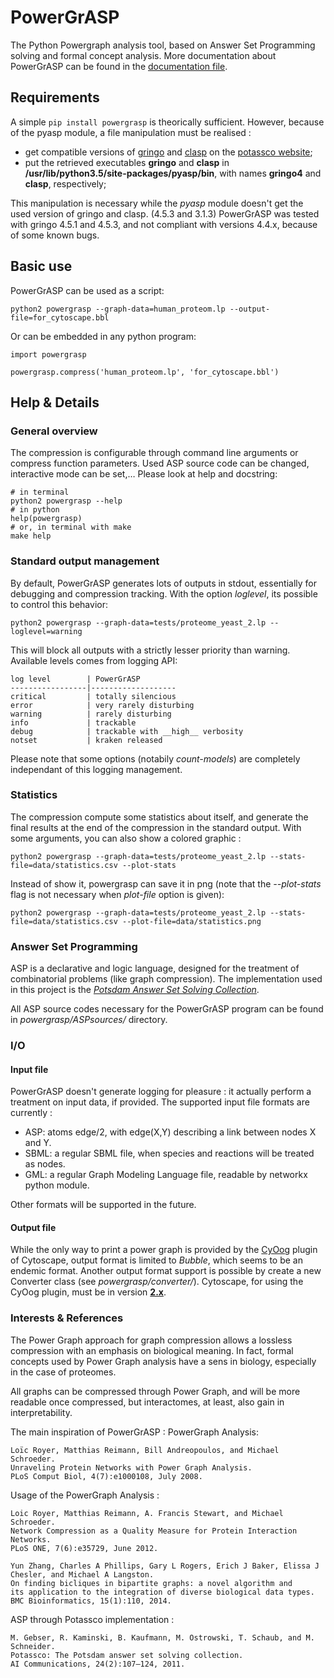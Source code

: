 # PowerGrASP
The Python Powergraph analysis tool, based on Answer Set Programming solving and formal concept analysis.
More documentation about PowerGrASP can be found in the [documentation file](https://github.com/Aluriak/PowerGrASP/blob/master/doc/documentation.mkd).


## Requirements
A simple `pip install powergrasp` is theorically sufficient.
However, because of the pyasp module, a file manipulation must be realised :
- get compatible versions of [gringo](http://sourceforge.net/projects/potassco/files/gringo/4.5.3/) and [clasp](http://sourceforge.net/projects/potassco/files/clasp/3.1.3/) on the [potassco website](http://sourceforge.net/projects/potassco/files);
- put the retrieved executables __gringo__ and __clasp__ in __/usr/lib/python3.5/site-packages/pyasp/bin__, with names __gringo4__ and __clasp__, respectively;

This manipulation is necessary while the *pyasp* module doesn't get the used version of gringo and clasp. (4.5.3 and 3.1.3)
PowerGrASP was tested with gringo 4.5.1 and 4.5.3, and not compliant with versions 4.4.x, because of some known bugs.


## Basic use
PowerGrASP can be used as a script:

    python2 powergrasp --graph-data=human_proteom.lp --output-file=for_cytoscape.bbl

Or can be embedded in any python program:

    import powergrasp

    powergrasp.compress('human_proteom.lp', 'for_cytoscape.bbl')


## Help & Details
### General overview
The compression is configurable through command line arguments or compress function parameters.
Used ASP source code can be changed, interactive mode can be set,… Please look at help and docstring:

    # in terminal
    python2 powergrasp --help
    # in python
    help(powergrasp)
    # or, in terminal with make
    make help


### Standard output management
By default, PowerGrASP generates lots of outputs in stdout, essentially for debugging and compression tracking.
With the option *loglevel*, its possible to control this behavior:

    python2 powergrasp --graph-data=tests/proteome_yeast_2.lp --loglevel=warning

This will block all outputs with a strictly lesser priority than warning.
Available levels comes from logging API:

    log level        | PowerGrASP
    -----------------|-------------------
    critical         | totally silencious
    error            | very rarely disturbing
    warning          | rarely disturbing
    info             | trackable
    debug            | trackable with __high__ verbosity
    notset           | kraken released

Please note that some options (notabily *count-models*) are completely independant of this logging management.


### Statistics
The compression compute some statistics about itself, and generate the final results
at the end of the compression in the standard output.
With some arguments, you can also show a colored graphic :

    python2 powergrasp --graph-data=tests/proteome_yeast_2.lp --stats-file=data/statistics.csv --plot-stats

Instead of show it, powergrasp can save it in png (note that the *--plot-stats* flag is not necessary when *plot-file* option is given):

    python2 powergrasp --graph-data=tests/proteome_yeast_2.lp --stats-file=data/statistics.csv --plot-file=data/statistics.png


### Answer Set Programming
ASP is a declarative and logic language, designed for the treatment of combinatorial problems (like graph compression).
The implementation used in this project is the [*Potsdam Answer Set Solving Collection*](http://potassco.sourceforge.net/index.html).

All ASP source codes necessary for the PowerGrASP program can be found in *powergrasp/ASPsources/* directory.


### I/O

#### Input file
PowerGrASP doesn't generate logging for pleasure : it actually perform a treatment on input data, if provided.
The supported input file formats are currently :
- ASP: atoms edge/2, with edge(X,Y) describing a link between nodes X and Y.
- SBML: a regular SBML file, when species and reactions will be treated as nodes.
- GML: a regular Graph Modeling Language file, readable by networkx python module.

Other formats will be supported in the future.

#### Output file
While the only way to print a power graph is provided by the [CyOog](http://www.biotec.tu-dresden.de/research/schroeder/powergraphs/) plugin of Cytoscape, output format is limited to *Bubble*, which seems to be an endemic format.
Another output format support is possible by create a new Converter class (see *powergrasp/converter/*).
Cytoscape, for using the CyOog plugin, must be in version __[2.x](http://www.cytoscape.org/download_old_versions.html)__.



### Interests & References

The Power Graph approach for graph compression allows a lossless compression with an emphasis on biological meaning.
In fact, formal concepts used by Power Graph analysis have a sens in biology, especially in the case of proteomes.

All graphs can be compressed through Power Graph, and will be more readable once compressed,
but interactomes, at least, also gain in interpretability.

The main inspiration of PowerGrASP : PowerGraph Analysis:

    Loïc Royer, Matthias Reimann, Bill Andreopoulos, and Michael Schroeder.
    Unraveling Protein Networks with Power Graph Analysis.
    PLoS Comput Biol, 4(7):e1000108, July 2008.

Usage of the PowerGraph Analysis :

    Loic Royer, Matthias Reimann, A. Francis Stewart, and Michael Schroeder.
    Network Compression as a Quality Measure for Protein Interaction Networks.
    PLoS ONE, 7(6):e35729, June 2012.

    Yun Zhang, Charles A Phillips, Gary L Rogers, Erich J Baker, Elissa J Chesler, and Michael A Langston.
    On finding bicliques in bipartite graphs: a novel algorithm and
    its application to the integration of diverse biological data types.
    BMC Bioinformatics, 15(1):110, 2014.

ASP through Potassco implementation :

    M. Gebser, R. Kaminski, B. Kaufmann, M. Ostrowski, T. Schaub, and M. Schneider.
    Potassco: The Potsdam answer set solving collection.
    AI Communications, 24(2):107–124, 2011.

